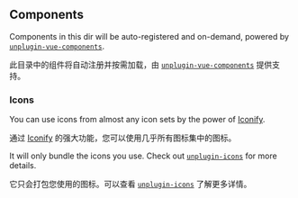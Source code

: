 ## Components

Components in this dir will be auto-registered and on-demand, powered by [`unplugin-vue-components`](https://github.com/antfu/unplugin-vue-components).

此目录中的组件将自动注册并按需加载，由 [`unplugin-vue-components`](https://github.com/antfu/unplugin-vue-components) 提供支持。

### Icons

You can use icons from almost any icon sets by the power of [Iconify](https://iconify.design/).

通过 [Iconify](https://iconify.design/) 的强大功能，您可以使用几乎所有图标集中的图标。

It will only bundle the icons you use. Check out [`unplugin-icons`](https://github.com/antfu/unplugin-icons) for more details.

它只会打包您使用的图标。可以查看 [`unplugin-icons`](https://github.com/antfu/unplugin-icons) 了解更多详情。